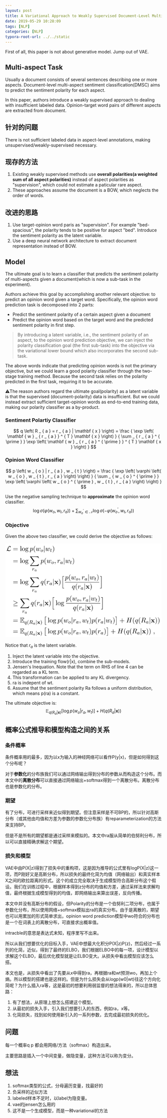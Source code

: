 ```yaml
---
layout: post
title: A Variational Approach to Weakly Supervised Document-Level Multi-Aspect Sentiment Classificatio
date: 2019-05-29 10:28:09
tags: [NLP]
categories: [NLP]
typora-root-url: ../../static
---
```


First of all, this paper is not about generative model. Jump out of VAE.

## Multi-aspect Task

Usually a document consists of several sentences describing one or more aspects. Document-level multi-aspect sentiment classification(DMSC) aims to predict the sentiment polarity for each aspect.

In this paper, authors introduce a weakly supervised approach to dealing with insufficient labeled data. Opinion-target word pairs of different aspects are extracted from document. 

## 针对的问题

There is not sufficient labeled data in aspect-level annotations, making unsupervised/weakly-supervised necessary.

## 现存的方法

1. Existing weakly supervised methods use **overall polarities(a weighted sum of all aspect polarities)** instead of aspect polarities as "supervision", which could not estimate a paticular rare aspect.
2. These approaches assume the document is a BOW, which neglects the order of words.

## 改进的思路

1. Use target-opinion word paris as "supervision". For example "bed-spacious", the polarity tends to be positive for aspect "bed". Introduce the sentiment polarity as the latent variable.
2. Use a deep neural network architecture to extract document representation instead of BOW.

## Model

The ultimate goal is to learn a classifier that predicts the sentiment polarity of multi-aspects given a document(which is now a sub-task in the experiment).

Authors achieve this goal by accomplishing another relevant objective: to predict an opinion word given a target word. Specifically, the opinion word prediction task is decomposed into 2 parts:

- Predict the sentiment polarity of a certain aspect given a document
- Predict the opinion word based on the target word and the predicted sentiment polarity in first step.

> By introducing a latent variable, i.e., the sentiment polarity of an aspect, to the opinion word prediction objective, we can inject the polarity classification goal (the first sub-task) into the objective via the variational lower bound which also incorporates the second sub-task.

The above words indicate that predicting opinion words is not the primary objective, but we could learn a good polarity classifier through the two-stage training method. Because the second task relies on the polarity predicted in the first task, requiring it to be accurate.

⚠️The reason authors regard the ultimate goal(polarity) as a latent variable is that the supervised (document-polarity) data is insufficient. But we could instead extract sufficient target-opinion words as end-to-end training data, making our polarity classifier as a by-product.

### Sentiment Polartiy Classifier

$$
q \left( R _ { a } = r _ { a } | \mathbf { x } \right) = \frac { \exp \left( \mathbf { w } _ { r _ { a } } ^ { T } \mathbf { x } \right) } { \sum _ { r _ { a } ^ { \prime } } \exp \left( \mathbf { w } _ { r _ { a } ^ { \prime } } ^ { T } \mathbf { x } \right) }
$$

### Opinion Word Classifier

$$
p \left( w _ { o } | r _ { a } , w _ { t } \right) = \frac { \exp \left( \varphi \left( w _ { o } , w _ { t } , r _ { a } \right) \right) } { \sum _ { w _ { o } ^ { \prime } } \exp \left( \varphi \left( w _ { o } ^ { \prime } , w _ { t } , r _ { a } \right) \right) }
$$

Use the negative sampling technique to **approximate** the opinion word classifier.
$$
\log \sigma \left( \varphi \left( w _ { o } , w _ { t } , r _ { a } \right) \right) + \sum _ { w _ { o } ^ { \prime } \in \mathcal { N } } \log \sigma \left( - \varphi \left( w _ { o } ^ { \prime } , w _ { t } , r _ { a } \right) \right)
$$

### Objective

Given the above two classifier, we could derive the objective as follows:

![](/img/eq1.png)

Notice that $r_a$ is the latent variable. 

1. Inject the latent variable into the objective.
2. Introduce the training flow(r|x), combine the sub-models.
3. Jensen's Inequation. Note that the term on RHS of line 4 can be regarded as a KL term.
4. This transformation can be applied to any KL divergency.
5.  ra is indepent of wt.
6. Assume that the sentiment polarity Ra follows a uniform distribution, which means p(ra) is a constant.

The ultimate objective is:
$$
\mathbb { E } _ { q \left( R _ { a } | \mathbf { x } \right) } \left[ \log p \left( w _ { o } | r _ { a } , w _ { t } \right) \right] + H \left( q \left( R _ { a } | \mathbf { x } \right) \right)
$$

## 概率公式推导和模型构造之间的关系

### 条件概率

条件概率用的最多，因为以x为输入的神经网络可以看作P(y|x)，但是如何得到这个分布呢？

对于**参数化**的分布族我们可以通过网络输出得到分布的参数从而构造这个分布。而本文中的**离散分布**可以直接通过网络输出+softmax得到一个离散分布。离散分布也是参数化的分布。

### 期望

有了分布，可进行采样来近似得到期望。但注意采样是不可BP的，所以针对高斯分布（或其他由均值和方差为参数的参数化分布族）有reparameterization的方法来支持BP。

但是不是所有的期望都是通过采样来模拟的。本文中ra服从简单的伯努利分布，所以可以直接精确求解这个期望。

### 损失和模型

VAE中由P(X|z)得到了损失中的重构项，这是因为推导的公式里有logP(X|z)这一项，而P刚好又是高斯分布，所以损失的最终化简为均值（网络输出）和真实样本X之间的欧拉距离的形式。这个的成立完全取决于生成模型符合高斯分布这个假设。我们在训练过程中，根据样本得到z分布的均值和方差，通过采样法来求解均值，最终根据生成模型得到的均值，即网络输出来算出误差，反向传播。

本文中并没有高斯分布的假设，但Polarity的分布是一个伯努利二项分布，也属于参数化分布，所以使用网络+softmax模拟出ra的真实分布。由于是离散的，期望也可以用累加的形式简单求出，opinion word prediction模型中wo符合的分布也是一个在词表上的离散分布，可直接求出概率值。

intracble的意思是表达式未知，程序里写不出来。

所以从我们想要优化的目标入手，VAE中想最大化积分P(X|z)P(z)，然后经过一系列的化简，近似，得到了最终的ELBO，我们根据ELBO中的每一项，设计模型以求解这个ELBO，最后优化模型就是让ELBO变大。从损失中看出模型应该怎么搭。

本文也是，从损失中看出了先要从x中得到ra，再根据ra和wt预测wo，再加上个熵。所以模型的搭建也是这样的。但是为什么损失会从logp(w0|wt)往这个方向化简呢？为什么插入ra等，这是最初的想要利用弱监督的想法得来的，所以总体思路：

1. 有了想法，从原理上想怎么搭建这个模型。
2. 从最初的损失入手，引入我们想要引入的东西，例如ra，x等。
3. 化简损失，找到如何使用新引入的一系列参数，去完成最初损失的优化。

## 问题

每一个概率q p 都会用网络/方法（softmax）构造出来。

主要思路是插入一个中间变量，做隐变量，这种方法可以称为变分。

## 想法

1. softmax类型的公式，分母遍历变量，找最好的
2. 负采样的近似方法
3. labeled样本不足时，以label为隐变量。
4. vae的jensen怎么用的
5. 这不是一个生成模型，而是一种variational的方法